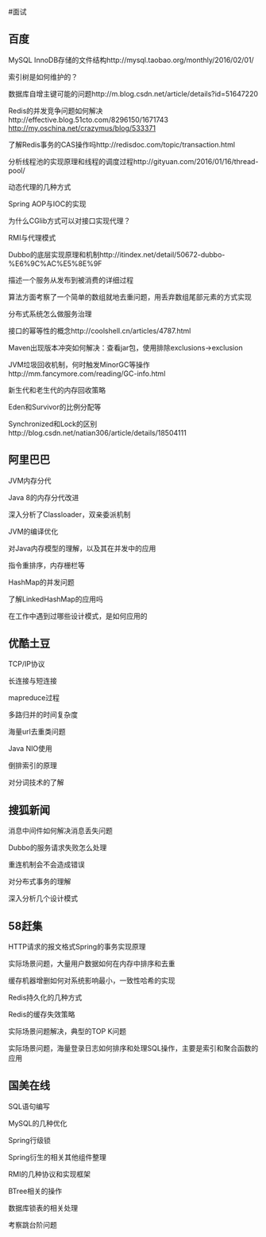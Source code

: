 #面试

## 百度

MySQL InnoDB存储的文件结构http://mysql.taobao.org/monthly/2016/02/01/

索引树是如何维护的？

数据库自增主键可能的问题http://m.blog.csdn.net/article/details?id=51647220

Redis的并发竞争问题如何解决http://effective.blog.51cto.com/8296150/1671743 http://my.oschina.net/crazymus/blog/533371

了解Redis事务的CAS操作吗http://redisdoc.com/topic/transaction.html

分析线程池的实现原理和线程的调度过程http://gityuan.com/2016/01/16/thread-pool/

动态代理的几种方式

Spring AOP与IOC的实现

为什么CGlib方式可以对接口实现代理？

RMI与代理模式

Dubbo的底层实现原理和机制http://itindex.net/detail/50672-dubbo-%E6%9C%AC%E5%8E%9F

描述一个服务从发布到被消费的详细过程

算法方面考察了一个简单的数组就地去重问题，用丢弃数组尾部元素的方式实现

分布式系统怎么做服务治理

接口的幂等性的概念http://coolshell.cn/articles/4787.html

Maven出现版本冲突如何解决：查看jar包，使用排除exclusions->exclusion

JVM垃圾回收机制，何时触发MinorGC等操作http://mm.fancymore.com/reading/GC-info.html

新生代和老生代的内存回收策略

Eden和Survivor的比例分配等

Synchronized和Lock的区别http://blog.csdn.net/natian306/article/details/18504111

## 阿里巴巴

JVM内存分代

Java 8的内存分代改进

深入分析了Classloader，双亲委派机制

JVM的编译优化

对Java内存模型的理解，以及其在并发中的应用

指令重排序，内存栅栏等

HashMap的并发问题

了解LinkedHashMap的应用吗

在工作中遇到过哪些设计模式，是如何应用的

## 优酷土豆

TCP/IP协议

长连接与短连接

mapreduce过程

多路归并的时间复杂度

海量url去重类问题

Java NIO使用

倒排索引的原理

对分词技术的了解

## 搜狐新闻

消息中间件如何解决消息丢失问题

Dubbo的服务请求失败怎么处理

重连机制会不会造成错误

对分布式事务的理解

深入分析几个设计模式

## 58赶集

HTTP请求的报文格式Spring的事务实现原理

实际场景问题，大量用户数据如何在内存中排序和去重

缓存机器增删如何对系统影响最小，一致性哈希的实现

Redis持久化的几种方式

Redis的缓存失效策略

实际场景问题解决，典型的TOP K问题

实际场景问题，海量登录日志如何排序和处理SQL操作，主要是索引和聚合函数的应用

## 国美在线

SQL语句编写

MySQL的几种优化

Spring行级锁

Spring衍生的相关其他组件整理

RMI的几种协议和实现框架

BTree相关的操作

数据库锁表的相关处理

考察跳台阶问题
